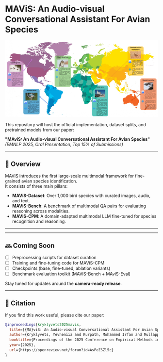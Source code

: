 # MAViS: An Audio-visual Conversational Assistant For Avian Species

![MAViS Teaser Figure](Main_Figure.jpg)

This repository will host the official implementation, dataset splits, and pretrained models from our paper:

**"MAviS: An Audio-visual Conversational Assistant For Avian Species"**  
*(EMNLP 2025, Oral Presentation, Top 15% of Submissions)*

---

## 🚀 Overview
MAViS introduces the first large-scale multimodal framework for fine-grained avian species identification.  
It consists of three main pillars:
- **MAViS-Dataset**: Over 1,000 bird species with curated images, audio, and text.  
- **MAViS-Bench**: A benchmark of multimodal QA pairs for evaluating reasoning across modalities.  
- **MAViS-CPM**: A domain-adapted multimodal LLM fine-tuned for species recognition and reasoning.  

---

---

## 🔜 Coming Soon
- [ ] Preprocessing scripts for dataset curation  
- [ ] Training and fine-tuning code for MAViS-CPM  
- [ ] Checkpoints (base, fine-tuned, ablation variants)  
- [ ] Benchmark evaluation toolkit (MAViS-Bench + MAviS-Eval)  

Stay tuned for updates around the **camera-ready release**.  

---

## 📖 Citation
If you find this work useful, please cite our paper:

```bibtex
@inproceedings{kryklyvets2025mavis,
  title={{MA}viS: An Audio-visual Conversational Assistant For Avian Species},
  author={Kryklyvets, Yevheniia and Kurpath, Mohammed Irfan and Mullappilly, Sahal Shaji and Zhou, Jinxing and Khan, Fahad Shahbaz and Anwer, Rao Muhammad and Khan, Salman and Cholakkal, Hisham},
  booktitle={Proceedings of the 2025 Conference on Empirical Methods in Natural Language Processing},
  year={2025},
  url={https://openreview.net/forum?id=AsPeZSZl5c}
}

